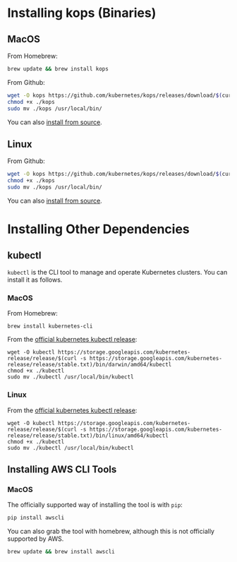 # Installing kops (Binaries)

## MacOS

From Homebrew:

```bash
brew update && brew install kops
```

From Github:

```bash
wget -O kops https://github.com/kubernetes/kops/releases/download/$(curl -s https://api.github.com/repos/kubernetes/kops/releases/latest | grep tag_name | cut -d '"' -f 4)/kops-darwin-amd64
chmod +x ./kops
sudo mv ./kops /usr/local/bin/
```

You can also [install from source](development/building.md).

## Linux

From Github:

```bash
wget -O kops https://github.com/kubernetes/kops/releases/download/$(curl -s https://api.github.com/repos/kubernetes/kops/releases/latest | grep tag_name | cut -d '"' -f 4)/kops-linux-amd64
chmod +x ./kops
sudo mv ./kops /usr/local/bin/
```

You can also [install from source](development/building.md).

# Installing Other Dependencies

## kubectl

`kubectl` is the CLI tool to manage and operate Kubernetes clusters.  You can install it as follows.

### MacOS

From Homebrew:
```
brew install kubernetes-cli
```

From the [official kubernetes kubectl release](https://kubernetes.io/docs/tasks/tools/install-kubectl/):

```
wget -O kubectl https://storage.googleapis.com/kubernetes-release/release/$(curl -s https://storage.googleapis.com/kubernetes-release/release/stable.txt)/bin/darwin/amd64/kubectl
chmod +x ./kubectl
sudo mv ./kubectl /usr/local/bin/kubectl
```

### Linux

From the [official kubernetes kubectl release](https://kubernetes.io/docs/tasks/tools/install-kubectl/):

```
wget -O kubectl https://storage.googleapis.com/kubernetes-release/release/$(curl -s https://storage.googleapis.com/kubernetes-release/release/stable.txt)/bin/linux/amd64/kubectl
chmod +x ./kubectl
sudo mv ./kubectl /usr/local/bin/kubectl
```


## Installing AWS CLI Tools

### MacOS

The officially supported way of installing the tool is with `pip`:

```bash
pip install awscli
```

You can also grab the tool with homebrew, although this is not officially supported by AWS.

```bash
brew update && brew install awscli
```
